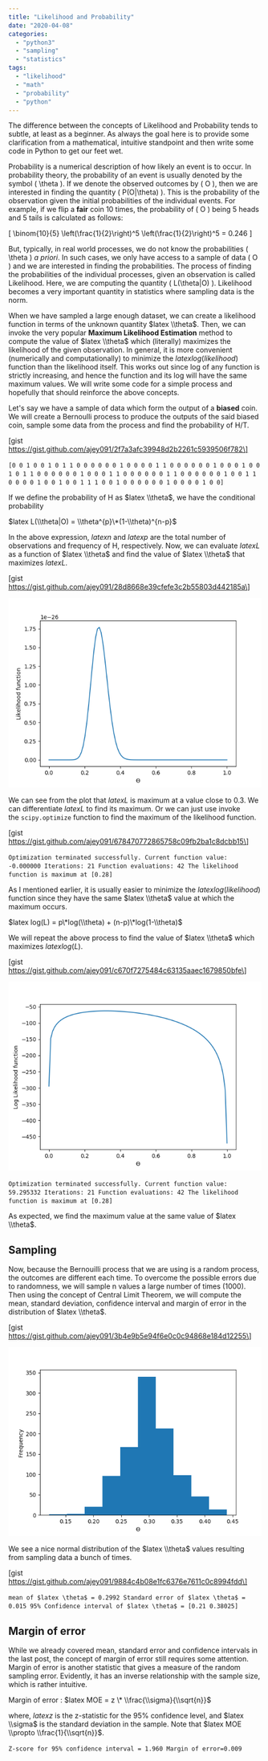 ```yaml
---
title: "Likelihood and Probability"
date: "2020-04-08"
categories: 
  - "python3"
  - "sampling"
  - "statistics"
tags: 
  - "likelihood"
  - "math"
  - "probability"
  - "python"
---
```


The difference between the concepts of Likelihood and Probability tends to subtle, at least as a beginner. As always the goal here is to provide some clarification from a mathematical, intuitive standpoint and then write some code in Python to get our feet wet.

Probability is a numerical description of how likely an event is to occur. In probability theory, the probability of an event is usually denoted by the symbol \( \theta \). If we denote the observed outcomes by \( O \), then we are interested in finding the quantity \( P(O|\theta) \). This is the probability of the observation given the initial probabilities of the individual events. For example, if we flip a **fair** coin 10 times, the probability of \( O \) being 5 heads and 5 tails is calculated as follows:

\[ \binom{10}{5} \left(\frac{1}{2}\right)^5 \left(\frac{1}{2}\right)^5 = 0.246 \]

But, typically, in real world processes, we do not know the probabilities \( \theta \) _a priori_. In such cases, we only have access to a sample of data \( O \) and we are interested in finding the probabilities. The process of finding the probabilities of the individual processes, given an observation is called Likelihood. Here, we are computing the quantity \( L(\theta|O) \). Likelihood becomes a very important quantity in statistics where sampling data is the norm.

When we have sampled a large enough dataset, we can create a likelihood function in terms of the unknown quantity $latex \\theta$. Then, we can invoke the very popular **Maximum Likelihood Estimation** method to compute the value of $latex \\theta$ which (literally) maximizes the likelihood of the given observation. In general, it is more convenient (numerically and computationally) to minimize the $latex log(likelihood)$ function than the likelihood itself. This works out since log of any function is strictly increasing, and hence the function and its log will have the same maximum values. We will write some code for a simple process and hopefully that should reinforce the above concepts.

Let's say we have a sample of data which form the output of a **biased** coin. We will create a Bernoulli process to produce the outputs of the said biased coin, sample some data from the process and find the probability of H/T.

\[gist https://gist.github.com/ajey091/2f7a3afc39948d2b2261c5939506f782\]

`[0 0 1 0 0 1 0 1 1 0 0 0 0 0 0 1 0 0 0 0 1 1 0 0 0 0 0 0 1 0 0 0 1 0 0 1 0 1 1 0 0 0 0 0 0 1 0 0 0 1 1 0 0 0 0 0 0 1 1 0 0 0 0 0 0 1 0 0 1 1 0 0 0 0 1 0 0 1 0 0 1 1 1 0 0 1 0 0 0 0 0 0 1 0 0 0 0 1 0 0]`

If we define the probability of H as $latex \\theta$, we have the conditional probability

$latex L(\\theta|O) = \\theta^{p}\*(1-\\theta)^{n-p}$

In the above expression, $latex n$ and $latex p$ are the total number of observations and frequency of H, respectively. Now, we can evaluate $latex L$ as a function of $latex \\theta$ and find the value of $latex \\theta$ that maximizes $latex L$.

\[gist https://gist.github.com/ajey091/28d8668e39cfefe3c2b55803d442185a\]

![Likelihood1.png](/assets/images/likelihood1.png)

We can see from the plot that $latex L$ is maximum at a value close to 0.3. We can differentiate $latex L$ to find its maximum. Or we can just use invoke the `scipy.optimize` function to find the maximum of the likelihood function.

\[gist https://gist.github.com/ajey091/678470772865758c09fb2ba1c8dcbb15\]

`Optimization terminated successfully. Current function value: -0.000000 Iterations: 21 Function evaluations: 42 The likelihood function is maximum at [0.28]`

As I mentioned earlier, it is usually easier to minimize the $latex log(likelihood)$ function since they have the same $latex \\theta$ value at which the maximum occurs.

$latex log(L) = p\*log(\\theta) + (n-p)\*log(1-\\theta)$

We will repeat the above process to find the value of $latex \\theta$ which maximizes $latex log(L)$.

\[gist https://gist.github.com/ajey091/c670f7275484c63135aaec1679850bfe\]

![Likelihood2.png](/assets/images/likelihood2.png)

`Optimization terminated successfully. Current function value: 59.295332 Iterations: 21 Function evaluations: 42 The likelihood function is maximum at [0.28]`

As expected, we find the maximum value at the same value of $latex \\theta$.

## Sampling

Now, because the Bernouilli process that we are using is a random process, the outcomes are different each time. To overcome the possible errors due to randomness, we will sample n values a large number of times (1000). Then using the concept of Central Limit Theorem, we will compute the mean, standard deviation, confidence interval and margin of error in the distribution of $latex \\theta$.

\[gist https://gist.github.com/ajey091/3b4e9b5e94f6e0c0c94868e184d12255\]

![Likelihood3.png](/assets/images/likelihood3.png)

We see a nice normal distribution of the $latex \\theta$ values resulting from sampling data a bunch of times.

\[gist https://gist.github.com/ajey091/9884c4b08e1fc6376e7611c0c8994fdd\]

`mean of $latex \theta$ = 0.2992 Standard error of $latex \theta$ = 0.015 95% Confidence interval of $latex \theta$ = [0.21 0.38025]`

## Margin of error

While we already covered mean, standard error and confidence intervals in the last post, the concept of margin of error still requires some attention. Margin of error is another statistic that gives a measure of the random sampling error. Evidently, it has an inverse relationship with the sample size, which is rather intuitive.

Margin of error : $latex MOE = z \* \\frac{\\sigma}{\\sqrt{n}}$

where, $latex z$ is the z-statistic for the 95% confidence level, and $latex \\sigma$ is the standard deviation in the sample. Note that $latex MOE \\propto \\frac{1}{\\sqrt{n}}$.

<script src="https://gist.github.com/ajey091/51bd13b54228e6e0a58ee74c6dfedd89.js"></script>

`Z-score for 95% confidence interval = 1.960 Margin of error=0.009`
